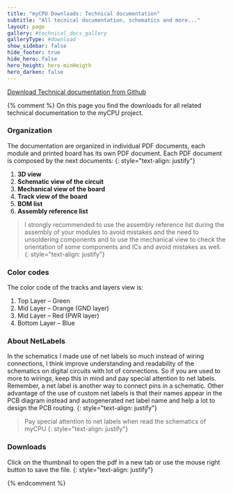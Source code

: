 ```yaml
---
title: "myCPU Downloads: Technical documentation"
subtitle: "All tecnical documentation, schematics and more..."
layout: page
gallery: #technical_docs_gallery
galleryType: #download
show_sidebar: false
hide_footer: true
hide_hero: false
hero_height: hero-minHeigth
hero_darken: false
---
```


<a class="button is-primary is-light" href="https://github.com/mylabpcb/myCPU/tree/921ec84be3be704bbca8da60d80efa61cbc6c33a/Docs" target="_blank">Download Technical documentation from Github</a>

{% comment %}
On this page you find the downloads for all related technical documentation to the myCPU project.

### Organization

The documentation are organized in individual PDF documents, each module and printed board has its own PDF document. Each PDF document is composed by the next documents:
{: style="text-align: justify"}

1. **3D view**
2. **Schematic view of the circuit**
3. **Mechanical view of the board**
4. **Track view of the board**
5. **BOM list**
6. **Assembly reference list**

> I strongly recommended to use the assembly reference list during the assembly of your modules to avoid mistakes and the need to unsoldering components and to use the mechanical view to check the orientation of some components and ICs and avoid mistakes as well.
{: style="text-align: justify"}

### Color codes

The color code of the tracks and layers view is:

1. Top Layer – Green
2. Mid Layer – Orange (GND layer)
3. Mid Layer – Red (PWR layer)
4. Bottom Layer – Blue

### About NetLabels

In the schematics I made use of net labels so much instead of wiring connections, I think improve understanding and readability of the schematics on digital circuits with lot of connections. So if you are used to more to wirings, keep this in mind and pay special attention to net labels. Remember, a net label is another way to connect pins in a schematic. Other advantage of the use of custom net labels is that their names appear in the PCB diagram instead and autogenerated net label name and help a lot to design the PCB routing.
{: style="text-align: justify"}

> Pay special attention to net labels when read the schematics of myCPU
{: style="text-align: justify"}

### Downloads

Click on the thumbnail to open the pdf in a new tab or use the mouse right button to save the file.
{: style="text-align: justify"}

{% endcomment %}